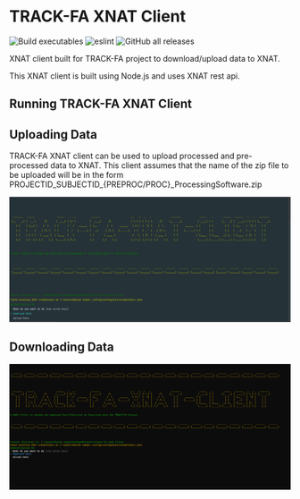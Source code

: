 # TRACK-FA XNAT Client

![Build executables](https://github.com/manishkumr/track-fa-xnat-client/workflows/Build%20executables/badge.svg)
![eslint](https://github.com/manishkumr/track-fa-xnat-client/workflows/eslint/badge.svg?event=push)
![GitHub all releases](https://img.shields.io/github/downloads/manishkumr/track-fa-xnat-client/total)

XNAT client built for TRACK-FA project to download/upload data to XNAT. 

This XNAT client is built using Node.js and uses XNAT rest api.

## Running TRACK-FA XNAT Client

## Uploading Data

TRACK-FA XNAT client can be used to upload processed and pre-processed data to XNAT. 
This client assumes that the name of the zip file to be uploaded will be in the form PROJECTID_SUBJECTID_{PREPROC/PROC}_ProcessingSoftware.zip


![](docs/images/upload_xnat.gif)

## Downloading Data

![](docs/images/download_xnat.gif)

